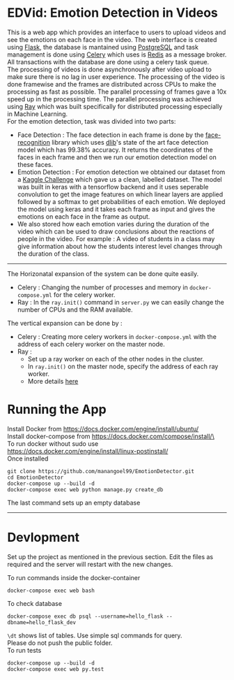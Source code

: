 # EDVid: Emotion Detection in Videos

This is a web app which provides an interface to users to upload videos and see the emotions on each face in the video. The web interface is created using [Flask](https://flask.palletsprojects.com/en/1.1.x/), the database is mantained using [PostgreSQL](https://www.postgresql.org/) and task management is done using [Celery](http://www.celeryproject.org/) which uses is [Redis](https://redis.io/) as a message broker. All transactions with the database are done using a celery task queue.
<br>
The processing of videos is done asynchronously after video upload to make sure there is no lag in user experience. The processing of the video is done framewise and the frames are distributed across CPUs to make the processing as fast as possible. The parallel processing of frames gave a 10x speed up in the processing time. The parallel processing was achieved using [Ray](https://ray.io/) which was built specifically for distributed processing especially in Machine Learning.
<br>
For the emotion detection, task was divided into two parts:
- Face Detection : The face detection in each frame is done by the [face-recognition](https://github.com/ageitgey/face_recognition) library which uses [dlib](http://dlib.net/)'s state of the art face detection model which has 99.38% accuracy. It returns the coordinates of the faces in each frame and then we run our emotion detection model on these faces.
- Emotion Detection : For emotion detection we obtained our dataset from a [Kaggle Challenge](https://www.kaggle.com/c/emotion-detection-from-facial-expressions) which gave us a clean, labelled dataset. The model was built in keras with a tensorflow backend and it uses seperable convolution to get the image features on which linear layers are applied followed by a softmax to get probabilities of each emotion. We deployed the model using keras and it takes each frame as input and gives the emotions on each face in the frame as output.
- We also stored how each emotion varies during the duration of the video which can be used to draw conclusions about the reactions of people in the video. For example : A video of students in a class may give information about how the students interest level changes through the duration of the class.
----------------------

The Horizonatal expansion of the system can be done quite easily.
- Celery : Changing the number of processes and memory in ```docker-compose.yml``` for the celery worker.
- Ray : In the ```ray.init()``` command in ```server.py``` we can easily change the number of CPUs and the RAM available.

The vertical expansion can be done by :
- Celery : Creating more celery workers in ```docker-compose.yml``` with the address of each celery worker on the master node.
- Ray : 
    - Set up a ray worker on each of the other nodes in the cluster.
    - In ```ray.init()``` on the master node, specify the address of each ray worker.
    - More details [here](https://ray.readthedocs.io/en/latest/using-ray-on-a-cluster.html)
# Running the App

Install Docker from https://docs.docker.com/engine/install/ubuntu/
<br>
Install docker-compose from https://docs.docker.com/compose/install/\
<br>
To run docker without sudo use https://docs.docker.com/engine/install/linux-postinstall/
<br>
Once installed 
```
git clone https://github.com/manangoel99/EmotionDetector.git
cd EmotionDetector
docker-compose up --build -d
docker-compose exec web python manage.py create_db
```
The last command sets up an empty database

-------------------------------

# Devlopment

Set up the project as mentioned in the previous section. Edit the files as required and the server will restart with the new changes.
<br>

To run commands inside the docker-container
```
docker-compose exec web bash
```
To check database
```
docker-compose exec db psql --username=hello_flask --dbname=hello_flask_dev
```
```\dt``` shows list of tables. Use simple sql commands for query.
<br>
Please do not push the public folder.
<br>
To run tests
```
docker-compose up --build -d
docker-compose exec web py.test
```
